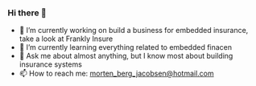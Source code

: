 ### Hi there 👋

- 🔭 I’m currently working on build a business for embedded insurance, take a look at Frankly Insure
- 🌱 I’m currently learning everything related to embedded finacen
- 💬 Ask me about almost anything, but I know most about building insurance systems
- 📫 How to reach me: morten_berg_jacobsen@hotmail.com

